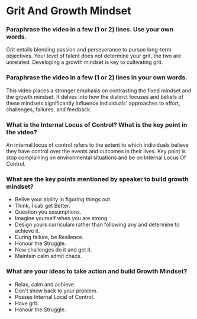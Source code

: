 # Grit And Growth Mindset


### Paraphrase the video in a few (1 or 2) lines. Use your own words.
Grit entails blending passion and perseverance to pursue long-term objectives. Your level of talent does not determine your grit, the two are unrelated. Developing a growth mindset is key to cultivating grit.

### Paraphrase the video in a few (1 or 2) lines in your own words.

This video places a stronger emphasis on contrasting the fixed mindset and the growth mindset. It delves into how the distinct focuses and beliefs of these mindsets significantly influence individuals' approaches to effort, challenges, failures, and feedback.

### What is the Internal Locus of Control? What is the key point in the video?
An internal locus of control refers to the extent to which individuals believe they have control over the events and outcomes in their lives. Key point is stop complaining on environmental situations and be on Internal Locus Of Control.

### What are the key points mentioned by speaker to build growth mindset?
* Belive your ability in figuring things out.
* Think, I cab get Better.
* Question you assumptions.
* Imagine yourself when you are strong.
* Design yours curriculam rather than following any and determine to achieve it.
* During failure, be Resilence.
* Honour the Struggle.
* New challenges do it and get it.
* Maintain calm admit chaos.

### What are your ideas to take action and build Growth Mindset?
* Relax, calm and achieve.
* Don't show back to your problem.
* Posses Internal Local of Control.
* Have grit.
* Honour the Struggle.